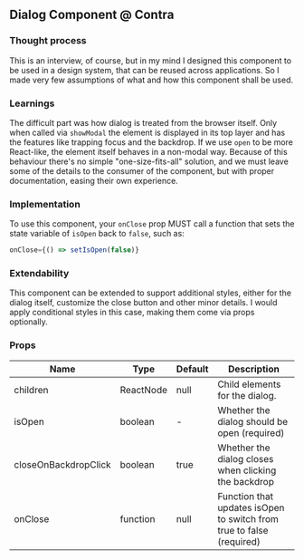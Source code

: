 ## Dialog Component @ Contra

### Thought process
This is an interview, of course, but  in my mind I designed this component to be used in a design system, that can be reused across applications. So I made very few assumptions of what and how this component shall be used.

### Learnings
The difficult part was how dialog is treated from the browser itself. Only when called via `showModal` the element is displayed in its top layer and has the features like trapping focus and the backdrop.
If we use `open` to be more React-like, the element itself behaves in a non-modal way.
Because of this behaviour there's no simple "one-size-fits-all" solution, and we must leave some of the details to the consumer of the component, but with proper documentation, easing their own experience.

### Implementation
To use this component, your `onClose` prop MUST call a function that sets the state variable of `isOpen` back to `false`, such as:

```jsx
onClose={() => setIsOpen(false)}
```

### Extendability
This component can be extended to support additional styles, either for the dialog itself, customize the close button and other minor details. I would apply conditional styles in this case, making them come via props optionally.


### Props

| Name                 | Type                | Default | Description                                                          |
|----------------------|---------------------|---------|----------------------------------------------------------------------|
| children             | ReactNode           | null    | Child elements for the dialog.                                       |
| isOpen               | boolean             | -       | Whether the dialog should be open (required)                         |
| closeOnBackdropClick | boolean             | true    | Whether the dialog closes when clicking the backdrop                 |
| onClose              | function            | null    | Function that updates isOpen to switch from true to false (required) |
